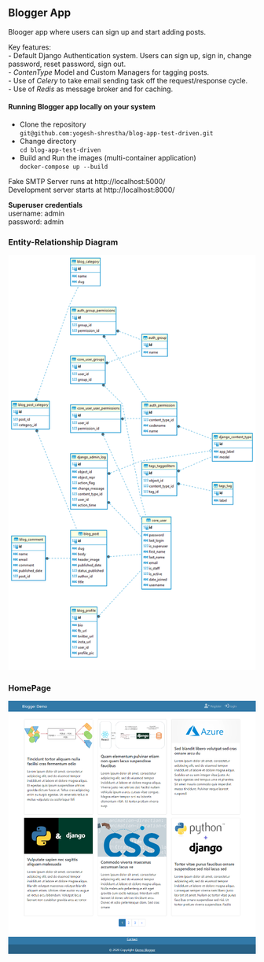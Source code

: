 ## Blogger App
Blooger app where users can sign up and start adding posts.

Key features: <br>
    - Default Django Authentication system. Users can sign up, sign in, change password, reset password, sign out.<br>
    - <em>ContenType</em> Model and Custom Managers for tagging posts.<br> 
    - Use of <em>Celery</em> to take email sending task off the request/response cycle. <br>
    - Use of <em>Redis</em> as message broker and for caching. <br>



#### Running Blogger app locally on your system
- Clone the repository <br>
`git@github.com:yogesh-shrestha/blog-app-test-driven.git`
- Change directory <br>
`cd blog-app-test-driven`
- Build and Run the images (multi-container application) <br>
`docker-compose up --build`

Fake SMTP Server runs at http://localhost:5000/ <br>
Development server starts at http://localhost:8000/

<b>Superuser credentials </b> <br>
username: admin<br>
password: admin<br>

### Entity-Relationship Diagram 
![alt Demo Blogger](readmeimages/er_diagram.png)

### HomePage
![alt Demo Blogger](readmeimages/homepage.png)





